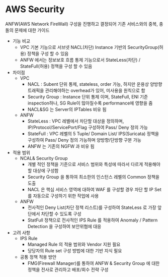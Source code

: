 # AWS Security

ANFW(AWS Network FireWall) 구성을 진행하고 결정되어 기존 서비스와의 중복, 충돌의 문제에 대한 가이드

- 기능 비교
  - VPC 기본 기능으로 서브넷 NACL(차단) Instance 기반의 SecurityGroup(허용) 정책을 구성 할 수 있음
  - ANFW 에서는 정보보호 흐름 통제 기능으로서 StateLess(차단) / StateFull(허용) 정책을 구성 할 수 있음
- 차이점
  - VPC
    - NACL : Subent 단위 통제, stateless, order 가능, 하지만 운용상 양방향 트래픽을 관리해야하는 overhead가 있어, 미사용을 원칙으로 함
    - Security Group : Instance 단위 통제 이며, StateFull, ENI 기준 inspection하나, SG Rule이 많아질수록 performance에 영향을 줌
    - NACL&SG 는 Server의 IPTables 비유 됨
  - ANFW
    - StateLess : VPC 레벨에서 차단할 대상을 정의하며, IP/Protocol/ServicePort/Flag 구성하여 Pass/ Deny 정의 가능
    - StateFull : VPC 레벨의 5 Tuple/ Domain List/ IPS(Suricata) 정책을 구성하여 Pass/ Deny 정의 가능하며 양방향/단방향 구분 가능
    - ANFW 는 기존의 NGFW 과 비유 됨
- 적용 범위
  - NCAL& Security Group
    - 개별 적인 정책을 기준으로 서비스 범위와 특성에 따라서 다르게 적용해야 할 대상에 구성함
    - Security Group 을 통하여 최소한의 인스턴스 레벨의 Common 정책을 도출
    - NACL 은 핵심 서비스 영역에 대하여 WAF 를 구성할 경우 차단 할 IP Set 를 자동으로 구성하기 위한 작업에 사용
  - ANFW
    - 전사적인 Deny List(차단 정책 리스트)를 구성하여 StateLess 로 가장 앞단에서 차단할 수 있도록 구성
    - StatFull 정책으로 전사적인 IPS Rule 를 적용하여 Anomaly / Pattern Detection 을 구성하여 보안위협에 대응
- 고려 사항
  - IPS Rule
    - Managed Rule 의 적용 범위와 Vendor 지원 필요
    - 당당자의 Rule set 구성 방법에 대한 기반 지식 필요
  - 공통 정책 적용 방안
    - FMG(Firewall Manager)를 통하여 ANFW & Security Group 에 대한 정책을 전사로 관리하고 배포/회수 전략 구성
